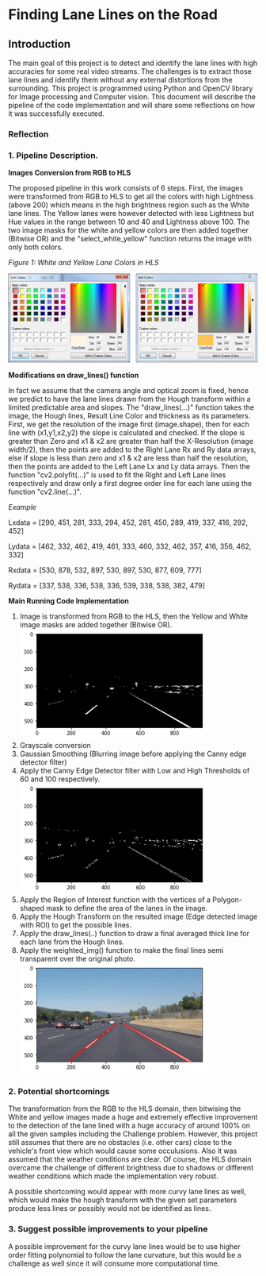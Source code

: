 # **Finding Lane Lines on the Road** 

## Introduction

The main goal of this project is to detect and identify the lane lines with high accuracies for some real video streams. The challenges is to extract those lane lines and identify them without any external distortions from the surrounding. This project is programmed using Python and OpenCV library for Image processing and Computer vision. This document will describe the pipeline of the code implementation and will share some reflections on how it was successfully executed.


### Reflection

### 1. Pipeline Description. 

**Images Conversion from RGB to HLS**

The proposed pipeline in this work consists of 6 steps. First, the images were transformed from RGB to HLS to get all the colors with high Lightness (above 200) which means in the high brightness region such as the White lane lines. The Yellow lanes were however detected with less Lightness but Hue values in the range between 10 and 40 and Lightness above 100. The two image masks for the white and yellow colors are then added together (Bitwise OR) and the "select_white_yellow" function returns the image with only both colors.

*Figure 1: White and Yellow Lane Colors in HLS*

![White_Yellow_Lanes](./writeup_images/WYLanes_HSL.png "White & Yellow Lanes")


**Modifications on draw_lines() function**

In fact we assume that the camera angle and optical zoom is fixed, hence we predict to have the lane lines drawn from the Hough transform within a limited predictable area and slopes. The "draw_lines(...)" function takes the image, the Hough lines, Result Line Color and thickness as its parameters. First, we get the resolution of the image first (image.shape), then for each line with (x1,y1,x2,y2) the slope is calculated and checked. If the slope is greater than Zero and x1 & x2 are greater than half the X-Resolution (image width/2), then the points are added to the Right Lane Rx and Ry data arrays, else if slope is less than zero and x1 & x2 are less than half the resolution, then the points are added to the Left Lane Lx and Ly data arrays. Then the function "cv2.polyfit(...)" is used to fit the Right and Left Lane lines respectively and draw only a first degree order line for each lane using the function "cv2.line(...)".

*Example*

Lxdata = [290, 451, 281, 333, 294, 452, 281, 450, 289, 419, 337, 416, 292, 452]

Lydata = [462, 332, 462, 419, 461, 333, 460, 332, 462, 357, 416, 356, 462, 332]

Rxdata = [530, 878, 532, 897, 530, 897, 530, 877, 609, 777]

Rydata = [337, 538, 336, 538, 336, 539, 338, 538, 382, 479]

**Main Running Code Implementation**

1. Image is transformed from RGB to the HLS, then the Yellow and White image masks are added together (Bitwise OR).
![Bitwise_W&Y_Colors](./writeup_images/Bitwise_W_Y.png "Bitwise_W&Y Image")
2. Grayscale conversion
3. Gaussian Smoothing (Blurring image before applying the Canny edge detector filter)
4. Apply the Canny Edge Detector filter with Low and High Thresholds of 60 and 100 respectively.
![Canny](./writeup_images/Canny.png "Canny")
5. Apply the Region of Interest function with the vertices of a Polygon-shaped mask to define the area of the lanes in the image.
6. Apply the Hough Transform on the resulted image (Edge detected image with ROI) to get the possible lines.
7. Apply the draw_lines(..) function to draw a final averaged thick line for each lane from the Hough lines.
8. Apply the weighted_img() function to make the final lines semi transparent over the original photo.
![Final](./writeup_images/Result.png "Final Image")




### 2. Potential shortcomings

The transformation from the RGB to the HLS domain, then bitwising the White and yellow images made a huge and extremely effective improvement to the detection of the lane lined with a huge accuracy of around 100% on all the given samples including the Challenge problem. However, this project still assumes that there are no obstacles (i.e. other cars) close to the vehicle's front view which would cause some occulusions. Also it was assumed that the weather conditions are clear. Of course, the HLS domain overcame the challenge of different brightness due to shadows or different weather conditions which made the implementation very robust.

A possible shortcoming would appear with more curvy lane lines as well, which would make the hough transform with the given set parameters produce less lines or possibly would not be identified as lines. 


### 3. Suggest possible improvements to your pipeline

A possible improvement for the curvy lane lines would be to use higher order fitting polynomial to follow the lane curvature, but this would be a challenge as well since it will consume more computational time.

